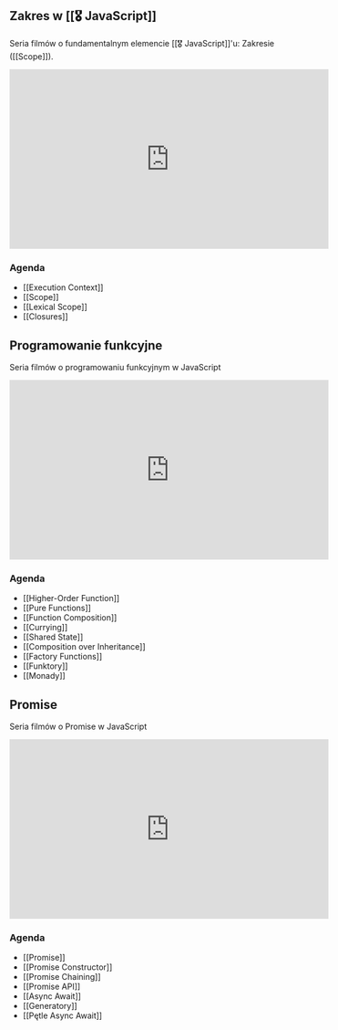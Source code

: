 ## Zakres w [[🎖️ JavaScript]]
Seria filmów o fundamentalnym elemencie [[🎖️ JavaScript]]'u: Zakresie ([[Scope]]). 

<iframe width="560" height="315" src="https://www.youtube.com/embed/videoseries?list=PLjHmWifVUNMKO1xl1LfOhE3d-4akRX9aJ" title="YouTube video player" frameborder="0" allow="accelerometer; autoplay; clipboard-write; encrypted-media; gyroscope; picture-in-picture" allowfullscreen></iframe>

### Agenda
- [[Execution Context]]
- [[Scope]]
- [[Lexical Scope]]
- [[Closures]]

## Programowanie funkcyjne
Seria filmów o programowaniu funkcyjnym w JavaScript 

<iframe width="560" height="315" src="https://www.youtube.com/embed/videoseries?list=PLjHmWifVUNMLR1Oz3WYK7XRLEY5LvSOPu" title="YouTube video player" frameborder="0" allow="accelerometer; autoplay; clipboard-write; encrypted-media; gyroscope; picture-in-picture" allowfullscreen></iframe>

### Agenda
- [[Higher-Order Function]]
- [[Pure Functions]]
- [[Function Composition]]
- [[Currying]]
- [[Shared State]]
- [[Composition over Inheritance]]
- [[Factory Functions]]
- [[Funktory]]
- [[Monady]]

## Promise
Seria filmów o Promise w JavaScript

<iframe width="560" height="315" src="https://www.youtube.com/embed/videoseries?list=PLjHmWifVUNMLOfSdeSSEGgSXebPXL7Z3Q" title="YouTube video player" frameborder="0" allow="accelerometer; autoplay; clipboard-write; encrypted-media; gyroscope; picture-in-picture" allowfullscreen></iframe>

### Agenda
- [[Promise]]
- [[Promise Constructor]]
- [[Promise Chaining]]
- [[Promise API]]
- [[Async Await]]
- [[Generatory]]
- [[Pętle Async Await]]